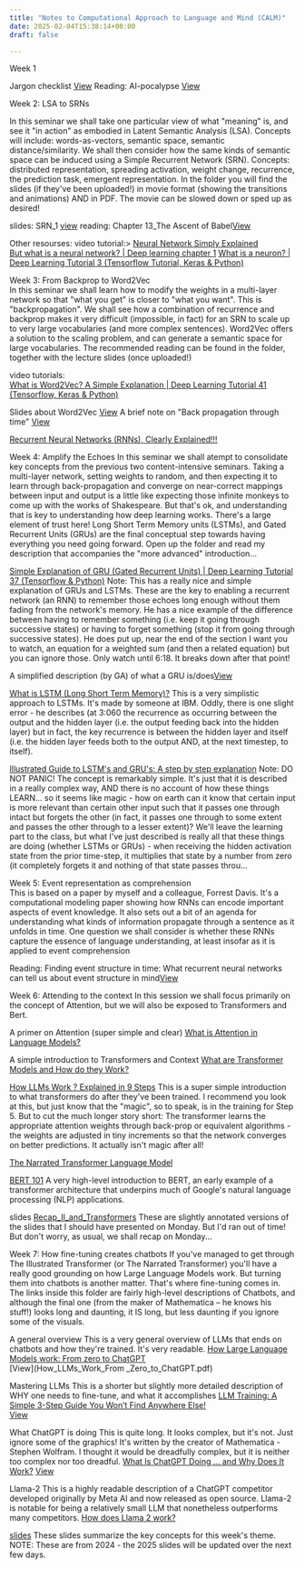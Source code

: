 ```yaml
---
title: "Notes to Computational Approach to Language and Mind (CALM)"
date: 2025-02-04T15:38:14+08:00
draft: false

---
```


Week 1

Jargon checklist [View](Jargon_checklist.pdf)
Reading: AI-pocalypse [View](AI-pocalypse.pdf)




Week 2: LSA to SRNs

In this seminar we shall take one particular view of what "meaning" is, and see it "in action" as embodied in Latent Semantic Analysis (LSA). Concepts will include: words-as-vectors, semantic space, semantic distance/similarity. We shall then consider how the same kinds of semantic space can be induced using a Simple Recurrent Network (SRN). Concepts: distributed representation, spreading activation, weight change, recurrence, the prediction task, emergent representation. In the folder you will find the slides (if they've been uploaded!) in movie format (showing the transitions and animations) AND in PDF. The movie can be slowed down or sped up as desired!

slides: SRN_1 [view](SRN_1.pdf)
reading: Chapter 13_The Ascent of Babel[View](Chap13_TheAscentofBabel.pdf)

Other resourses:
video tutorial:> [Neural Network Simply Explained](https://www.youtube.com/watch?v=ER2It2mIagI)   
[But what is a neural network? | Deep learning chapter 1](https://www.youtube.com/watch?v=aircAruvnKk&t=0s)
[What is a neuron? | Deep Learning Tutorial 3 (Tensorflow Tutorial, Keras & Python)](https://www.youtube.com/watch?v=VhRtaziEWd4)



Week 3: From Backprop to Word2Vec  
In this seminar we shall learn how to modify the weights in a multi-layer network so that "what you get" is closer to "what you want". This is "backpropagation". We shall see how a combination of recurrence and backprop makes it very difficult (impossible, in fact) for an SRN to scale up to very large vocabularies (and more complex sentences). Word2Vec offers a solution to the scaling problem, and can generate a semantic space for large vocabularies. The recommended reading can be found in the folder, together with the lecture slides (once uploaded!)


video tutorials:  
[What is Word2Vec? A Simple Explanation | Deep Learning Tutorial 41 (Tensorflow, Keras & Python)](https://www.youtube.com/watch?v=hQwFeIupNP0&t=45s)

Slides about Word2Vec [View](Word2Vec.pdf)
A brief note on "Back propagation through time" [View](Backpropagation_through_time.pdf)



[Recurrent Neural Networks (RNNs), Clearly Explained!!!](https://www.youtube.com/watch?v=AsNTP8Kwu80)


Week 4: Amplify the Echoes
In this seminar we shall atempt to consolidate key concepts from the previous two content-intensive seminars. Taking a multi-layer network, setting weights to random, and then expecting it to learn through back-propagation and converge on near-correct mappings between input and output is a little like expecting those infinite monkeys to come up with the works of Shakespeare. But that's ok, and understanding that is key to understanding how deep learning works. There's a large element of trust here! Long Short Term Memory units (LSTMs), and Gated Recurrent Units (GRUs) are the final conceptual step towards having everything you need going forward. Open up the folder and read my description that accompanies the "more advanced" introduction...

[Simple Explanation of GRU (Gated Recurrent Units) | Deep Learning Tutorial 37 (Tensorflow & Python)](https://www.youtube.com/watch?v=tOuXgORsXJ4)
Note: 
This has a really nice and simple explanation of GRUs and LSTMs. These are the key to enabling a recurrent network (an RNN) to remember those echoes long enough without them fading from the network's memory. He has a nice example of the difference between having to remember something (i.e. keep it going through successive states) or having to forget something (stop it from going through successive states). He does put up, near the end of the section I want you to watch, an equation for a weighted sum (and then a related equation) but you can ignore those. Only watch until 6:18. It breaks down after that point!

A simplified description (by GA) of what a GRU is/does[View](simplistic_GRU.pdf)

[What is LSTM (Long Short Term Memory)?](https://www.youtube.com/watch?v=b61DPVFX03I)
This is a very simplistic approach to LSTMs. It's made by someone at IBM. Oddly, there is one slight error - he describes (at 3:060 the recurrence as occurring between the output and the hidden layer (i.e. the output feeding back into the hidden layer) but in fact, the key recurrence is between the hidden layer and itself (i.e. the hidden layer feeds both to the output AND, at the next timestep, to itself).


[Illustrated Guide to LSTM's and GRU's: A step by step explanation](https://www.youtube.com/watch?v=8HyCNIVRbSU&t=32s)
Note: DO NOT PANIC! The concept is remarkably simple. It's just that it is described in a really complex way, AND there is no account of how these things LEARN... so it seems like magic - how on earth can it know that certain input is more relevant than certain other input such that it passes one through intact but forgets the other (in fact, it passes one through to some extent and passes the other through to a lesser extent)? We'll leave the learning part to the class, but what I've just described is really all that these things are doing (whether LSTMs or GRUs) - when receiving the hidden activation state from the prior time-step, it multiplies that state by a number from zero (it completely forgets it and nothing of that state passes throu...


Week 5: Event representation as comprehension   
This is based on a paper by myself and a colleague, Forrest Davis. It's a computational modeling paper showing how RNNs can encode important aspects of event knowledge. It also sets out a bit of an agenda for understanding what kinds of information propagate through a sentence as it unfolds in time. One question we shall consider is whether these RNNs capture the essence of language understanding, at least insofar as it is applied to event comprehension   

Reading:
Finding event structure in time: What recurrent neural networks can tell us about event structure in mind[View](Davis_Altmann_2021.pdf)


Week 6: Attending to the context
In this session we shall focus primarily on the concept of Attention, but we will also be exposed to Transformers and Bert.  

A primer on Attention (super simple and clear)
[What is Attention in Language Models?](https://www.youtube.com/watch?v=j10yrR6PPfg)

A simple introduction to Transformers and Context
[What are Transformer Models and How do they Work?](https://www.youtube.com/watch?v=tsbRdJbJi9U)

[How LLMs Work ? Explained in 9 Steps](How_LLMs_Work_Explained_in_9_Steps.pdf)
This is a super simple introduction to what transformers do after they've been trained. I recommend you look at this, but just know that the "magic", so to speak, is in the training for Step 5. But to cut the much longer story short: The transformer learns the appropriate attention weights through back-prop or equivalent algorithms - the weights are adjusted in tiny increments so that the network converges on better predictions. It actually isn't magic after all!

[The Narrated Transformer Language Model](https://www.youtube.com/watch?v=-QH8fRhqFHM&t=4s)

[BERT 101](BERT101.pdf)
A very high-level introduction to BERT, an early example of a transformer architecture that underpins much of Google's natural language processing (NLP) applications.

slides [Recap_II_and_Transformers](Recap_II_and_Transformers.pdf)
These are slightly annotated versions of the slides that I should have presented on Monday. But I'd ran out of time! But don't worry, as usual, we shall recap on Monday...



Week 7: How fine-tuning creates chatbots 
If you've managed to get through The Illustrated Transformer (or The Narrated Transformer) you'll have a really good grounding on how Large Language Models work. But turning them into chatbots is another matter. That's where fine-tuning comes in. The links inside this folder are fairly high-level descriptions of Chatbots, and although the final one (from the maker of Mathematica – he knows his stuff!) looks long and daunting, it IS long, but less daunting if you ignore some of the visuals.



A general overview
This is a very general overview of LLMs that ends on chatbots and how they're trained. It's very readable.
[How Large Language Models work: From zero to ChatGPT](https://medium.com/data-science-at-microsoft/how-large-language-models-work-91c362f5b78f)   
[View](How_LLMs_Work_From _Zero_to_ChatGPT.pdf)



Mastering LLMs
This is a shorter but slightly more detailed description of WHY one needs to fine-tune, and what it accomplishes
[LLM Training: A Simple 3-Step Guide You Won’t Find Anywhere Else!](https://masteringllm.medium.com/llm-training-a-simple-3-step-guide-you-wont-find-anywhere-else-98ee218809e5)  
[View](LLM_Training.pdf)


What ChatGPT is doing
This is quite long. It looks complex, but it's not. Just ignore some of the graphics! It's written by the creator of Mathematica - Stephen Wolfram. I thought it would be dreadfully complex, but it is neither too complex nor too dreadful.
[What Is ChatGPT Doing … and Why Does It Work?](https://writings.stephenwolfram.com/2023/02/what-is-chatgpt-doing-and-why-does-it-work/)
[View](What_is_ChatGPT_doing.pdf)

Llama-2
This is a highly readable description of a ChatGPT competitor developed originally by Meta AI and now released as open source. Llama-2 is notable for being a relatively small LLM that nonetheless outperforms many competitors.
[How does Llama 2 work?](https://www.ibm.com/think/topics/llama-2#:~:text=Llama%202%20is%20a%20family%20of%20transformer%2Dbased%20autoregressive%20causal,the%20next%20word(s).0)

[slides](Key_concepts.pdf)
These slides summarize the key concepts for this week's theme. NOTE: These are from 2024 - the 2025 slides will be updated over the next few days.

